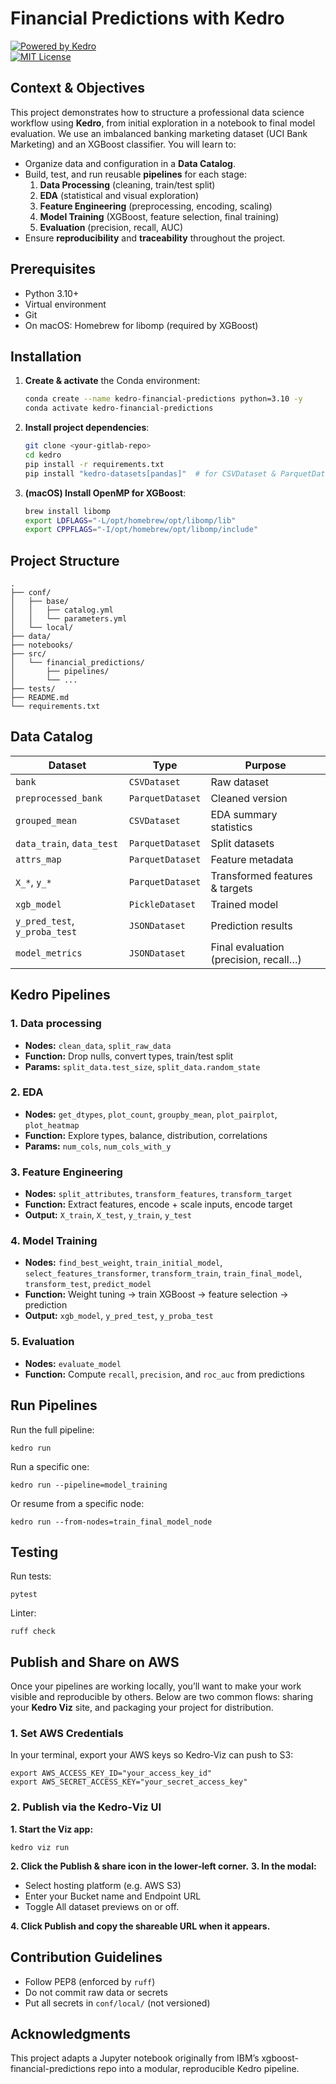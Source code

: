 # Financial Predictions with Kedro

[![Powered by Kedro](https://img.shields.io/badge/powered_by-kedro-ffc900?logo=kedro)](https://kedro.org)  
[![MIT License](https://img.shields.io/badge/license-MIT-blue.svg)](LICENSE)

## Context & Objectives

This project demonstrates how to structure a professional data science workflow using **Kedro**, from initial exploration in a notebook to final model evaluation. We use an imbalanced banking marketing dataset (UCI Bank Marketing) and an XGBoost classifier. You will learn to:

- Organize data and configuration in a **Data Catalog**.
- Build, test, and run reusable **pipelines** for each stage:  
  1. **Data Processing** (cleaning, train/test split)  
  2. **EDA** (statistical and visual exploration)  
  3. **Feature Engineering** (preprocessing, encoding, scaling)  
  4. **Model Training** (XGBoost, feature selection, final training)  
  5. **Evaluation** (precision, recall, AUC)  
- Ensure **reproducibility** and **traceability** throughout the project.

## Prerequisites

- Python 3.10+  
- Virtual environment  
- Git  
- On macOS: Homebrew for libomp (required by XGBoost)

## Installation

1. **Create & activate** the Conda environment:  

   ```bash
   conda create --name kedro-financial-predictions python=3.10 -y
   conda activate kedro-financial-predictions

2. **Install project dependencies**:

    ```bash
    git clone <your-gitlab-repo>
    cd kedro
    pip install -r requirements.txt
    pip install "kedro-datasets[pandas]"  # for CSVDataset & ParquetDataset

3. **(macOS) Install OpenMP for XGBoost**:

    ```bash
    brew install libomp
    export LDFLAGS="-L/opt/homebrew/opt/libomp/lib"
    export CPPFLAGS="-I/opt/homebrew/opt/libomp/include"

## Project Structure

    .
    ├── conf/
    │   ├── base/
    │   │   ├── catalog.yml
    │   │   └── parameters.yml
    │   └── local/
    ├── data/
    ├── notebooks/
    ├── src/
    │   └── financial_predictions/
    │       ├── pipelines/
    │       └── ...
    ├── tests/
    ├── README.md
    └── requirements.txt

## Data Catalog

| Dataset                       | Type             | Purpose                               |
| ----------------------------- | ---------------- | ------------------------------------- |
| `bank`                        | `CSVDataset`     | Raw dataset                           |
| `preprocessed_bank`           | `ParquetDataset` | Cleaned version                       |
| `grouped_mean`                | `CSVDataset`     | EDA summary statistics                |
| `data_train`, `data_test`     | `ParquetDataset` | Split datasets                        |
| `attrs_map`                   | `ParquetDataset` | Feature metadata                      |
| `X_*`, `y_*`                  | `ParquetDataset` | Transformed features & targets        |
| `xgb_model`                   | `PickleDataset`  | Trained model                         |
| `y_pred_test`, `y_proba_test` | `JSONDataset`    | Prediction results                    |
| `model_metrics`               | `JSONDataset`    | Final evaluation (precision, recall…) |

## Kedro Pipelines

### 1. Data processing

- **Nodes:** `clean_data`, `split_raw_data`
- **Function:** Drop nulls, convert types, train/test split
- **Params:** `split_data.test_size`, `split_data.random_state`

### 2. EDA

- **Nodes:** `get_dtypes`, `plot_count`, `groupby_mean`, `plot_pairplot`, `plot_heatmap`
- **Function:** Explore types, balance, distribution, correlations
- **Params:** `num_cols`, `num_cols_with_y`

### 3. Feature Engineering

- **Nodes:** `split_attributes`, `transform_features`, `transform_target`
- **Function:** Extract features, encode + scale inputs, encode target
- **Output:** `X_train`, `X_test`, `y_train`, `y_test`

### 4. Model Training

- **Nodes:**  `find_best_weight`, `train_initial_model`, `select_features_transformer`, `transform_train`, `train_final_model`, `transform_test`, `predict_model`
- **Function:** Weight tuning → train XGBoost → feature selection → prediction
- **Output:** `xgb_model`, `y_pred_test`, `y_proba_test`

### 5. Evaluation

- **Nodes:** `evaluate_model`
- **Function:** Compute `recall`, `precision`, and `roc_auc` from predictions

## Run Pipelines

Run the full pipeline:

    kedro run

Run a specific one:

    kedro run --pipeline=model_training

Or resume from a specific node:

    kedro run --from-nodes=train_final_model_node

## Testing

Run tests:

    pytest

Linter:

    ruff check

## Publish and Share on AWS

Once your pipelines are working locally, you’ll want to make your work visible and reproducible by others. Below are two common flows: sharing your **Kedro Viz** site, and packaging your project for distribution.

### 1. Set AWS Credentials

In your terminal, export your AWS keys so Kedro‑Viz can push to S3:

    export AWS_ACCESS_KEY_ID="your_access_key_id"
    export AWS_SECRET_ACCESS_KEY="your_secret_access_key"
    
### 2. Publish via the Kedro‑Viz UI

**1. Start the Viz app:**

    kedro viz run

**2. Click the Publish & share icon in the lower‑left corner.**
**3. In the modal:**

- Select hosting platform (e.g. AWS S3)
- Enter your Bucket name and Endpoint URL
- Toggle All dataset previews on or off.

**4. Click Publish and copy the shareable URL when it appears.**

## Contribution Guidelines

- Follow PEP8 (enforced by `ruff`)
- Do not commit raw data or secrets
- Put all secrets in `conf/local/` (not versioned)

## Acknowledgments

This project adapts a Jupyter notebook originally from IBM’s xgboost-financial-predictions repo into a modular, reproducible Kedro pipeline.
